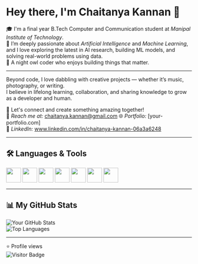 # Hey there, I'm Chaitanya Kannan 👋

🎓 I'm a final year B.Tech Computer and Communication student at *Manipal Institute of Technology*.  
🤖 I’m deeply passionate about *Artificial Intelligence* and *Machine Learning*, and I love exploring the latest in AI research, building ML models, and solving real-world problems using data.  
🌙 A night owl coder who enjoys building things that matter.

---

Beyond code, I love dabbling with creative projects — whether it’s music, photography, or writing.  
I believe in lifelong learning, collaboration, and sharing knowledge to grow as a developer and human.  

💬 Let's connect and create something amazing together!  
📧 *Reach me at:* chaitanya.kannan@gmail.com 
🌐 *Portfolio:* [your-portfolio.com]  
🔗 *LinkedIn:* www.linkedin.com/in/chaitanya-kannan-06a3a6248

---

## 🛠 Languages & Tools

<p>
  <img src="https://cdn.jsdelivr.net/gh/devicons/devicon/icons/python/python-original.svg" width="40"/>
  <img src="https://cdn.jsdelivr.net/gh/devicons/devicon/icons/javascript/javascript-original.svg" width="40"/>
  <img src="https://cdn.jsdelivr.net/gh/devicons/devicon/icons/html5/html5-original.svg" width="40"/>
  <img src="https://cdn.jsdelivr.net/gh/devicons/devicon/icons/css3/css3-original.svg" width="40"/>
  <img src="https://cdn.jsdelivr.net/gh/devicons/devicon/icons/java/java-original.svg" width="40"/>
  <img src="https://cdn.jsdelivr.net/gh/devicons/devicon/icons/tensorflow/tensorflow-original.svg" width="40"/>
  <img src="https://cdn.jsdelivr.net/gh/devicons/devicon/icons/github/github-original.svg" width="40"/>
</p>

---

## 📊 My GitHub Stats

![Your GitHub Stats](https://github-readme-stats.vercel.app/api?username=yourusername&show_icons=true&theme=tokyonight)  
![Top Languages](https://github-readme-stats.vercel.app/api/top-langs/?username=yourusername&layout=compact&theme=tokyonight)

---

⭐ Profile views  
![Visitor Badge](https://komarev.com/ghpvc/?username=yourusername&color=blueviolet)
